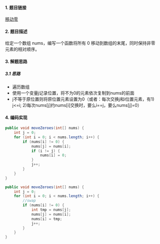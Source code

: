 

#### 1. 题目链接
[移动零](https://leetcode-cn.com/problems/move-zeroes/)

#### 2. 题目描述
给定一个数组 nums，编写一个函数将所有 0 移动到数组的末尾，同时保持非零元素的相对顺序。


#### 3. 解题思路
##### 3.1 思路
* 遍历数组
* 使用一个变量j记录位置，将不为0的元素依次复制到nums的前面
* j不等于原位置则将原位置元素设置为0（或者：每次交换j和i位置元素，有1) j<=i; 2)每次nums[j]约nums[i]交换时，要么i==j，要么nums[j]=0）


#### 4. 编码实现
``` java
public void moveZeroes(int[] nums) {
    int j = 0;
    for (int i = 0; i < nums.length; i++) {
        if (nums[i] != 0) {
            nums[j] = nums[i];
            if (i != j) {
                nums[i] = 0;
            }
            j++;
        }
    }
}
```

``` java
public void moveZeroes(int[] nums) {
    int j = 0;
    for (int i = 0; i < nums.length; i++) {
        //swap
        if (nums[i] != 0) {
            int tmp = nums[j];
            nums[j] = nums[i];
            nums[i] = tmp;
            j++;
        }
    }
}
```
